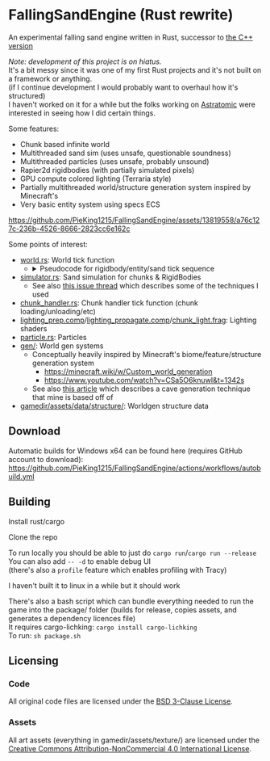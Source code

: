 # FallingSandEngine (Rust rewrite)

An experimental falling sand engine written in Rust, successor to [the C++ version](https://github.com/PieKing1215/FallingSandSurvival)

_Note: development of this project is on hiatus._<br>
It's a bit messy since it was one of my first Rust projects and it's not built on a framework or anything.<br>
(if I continue development I would probably want to overhaul how it's structured)<br>
I haven't worked on it for a while but the folks working on [Astratomic](https://github.com/spicylobstergames/astratomic) were interested in seeing how I did certain things.

Some features:
- Chunk based infinite world
- Multithreaded sand sim (uses unsafe, questionable soundness)
- Multithreaded particles (uses unsafe, probably unsound)
- Rapier2d rigidbodies (with partially simulated pixels)
- GPU compute colored lighting (Terraria style)
- Partially multithreaded world/structure generation system inspired by Minecraft's
- Very basic entity system using specs ECS

https://github.com/PieKing1215/FallingSandEngine/assets/13819558/a76c127c-236b-4526-8666-2823cc6e162c

Some points of interest:
- [world.rs](https://github.com/PieKing1215/FallingSandEngine/blob/master/fs_common/src/game/common/world/world.rs#L400): World tick function
  - <details><summary>Pseudocode for rigidbody/entity/sand tick sequence</summary>
    
    ```
    // fill rigidbody hitboxes in world with dummy pixels
    for each rigidbody
        for each point in rigidbody
            calculate world position for the point
            set world pixel at that position to dummy "object" type (acts like solid)
            if there was a sand pixel there
                make it a particle or displace it
                apply impulse to rigidbody at the point
    
    // fill entity hitboxes in world with dummy pixels
    for each entity
        for each point in entity
            calculate world position for the point
            if world pixel at that position is air:
                set world pixel at that position to dummy "object" type
    
    tick pixel (sand) simulation for chunks
    
    tick particle simulation
    
    // clear dummy pixels from entity hitboxes
    for each entity
        for each point in entity
            calculate world position for the point
            if world pixel at that position is dummy "object" type:
                set world pixel at that position to air
    
    tick entities
    
    // clear dummy pixels from rigidbody hitboxes
    for each rigidbody
        for each point in rigidbody
            calculate world position for the point
            if world pixel at that position is dummy "object" type:
                set world pixel at that position to air
    
    tick pixel (sand) simulation for rigidbodies
    
    update chunk collision
    ```
    </details> 
- [simulator.rs](https://github.com/PieKing1215/FallingSandEngine/blob/master/fs_common/src/game/common/world/simulator.rs#L445): Sand simulation for chunks & RigidBodies
  - See also [this issue thread](https://github.com/PieKing1215/FallingSandSurvival/issues/4) which describes some of the techniques I used
- [chunk_handler.rs](https://github.com/PieKing1215/FallingSandEngine/blob/master/fs_common/src/game/common/world/chunk_handler.rs#L104): Chunk handler tick function (chunk loading/unloading/etc)
- [lighting_prep.comp](https://github.com/PieKing1215/FallingSandEngine/blob/master/gamedir/assets/data/shaders/lighting_prep.comp)/[lighting_propagate.comp](https://github.com/PieKing1215/FallingSandEngine/blob/master/gamedir/assets/data/shaders/lighting_propagate.comp)/[chunk_light.frag](https://github.com/PieKing1215/FallingSandEngine/blob/master/gamedir/assets/data/shaders/chunk_light.frag): Lighting shaders
- [particle.rs](https://github.com/PieKing1215/FallingSandEngine/blob/master/fs_common/src/game/common/world/particle.rs#L149): Particles
- [gen/](https://github.com/PieKing1215/FallingSandEngine/tree/master/fs_common/src/game/common/world/gen): World gen systems
  - Conceptually heavily inspired by Minecraft's biome/feature/structure generation system
    - https://minecraft.wiki/w/Custom_world_generation
    - https://www.youtube.com/watch?v=CSa5O6knuwI&t=1342s
  - See also [this article](https://accidentalnoise.sourceforge.net/minecraftworlds.html) which describes a cave generation technique that mine is based off of
- [gamedir/assets/data/structure/](https://github.com/PieKing1215/FallingSandEngine/tree/master/gamedir/assets/data/structure): Worldgen structure data

## Download

Automatic builds for Windows x64 can be found here (requires GitHub account to download): https://github.com/PieKing1215/FallingSandEngine/actions/workflows/autobuild.yml

## Building

Install rust/cargo

Clone the repo

To run locally you should be able to just do `cargo run`/`cargo run --release`<br>
You can also add `-- -d` to enable debug UI<br>
(there's also a `profile` feature which enables profiling with Tracy)

I haven't built it to linux in a while but it should work

There's also a bash script which can bundle everything needed to run the game into the package/ folder (builds for release, copies assets, and generates a dependency licences file)<br>
It requires cargo-lichking: `cargo install cargo-lichking`<br>
To run: `sh package.sh`

## Licensing

### Code
All original code files are licensed under the [BSD 3-Clause License](LICENSE).

### Assets
All art assets (everything in gamedir/assets/texture/) are licensed under the [Creative Commons Attribution-NonCommercial 4.0 International License](https://creativecommons.org/licenses/by-nc/4.0/).
